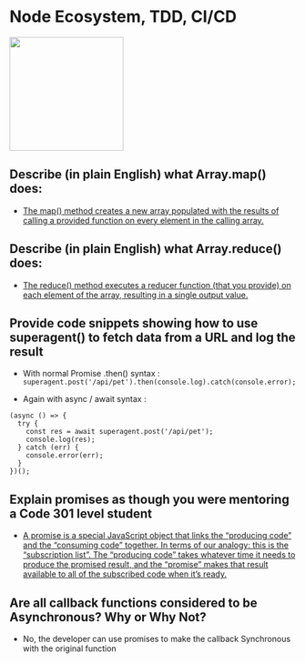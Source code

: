 # **Node Ecosystem, TDD, CI/CD**

<img src="https://upload.wikimedia.org/wikipedia/commons/thumb/9/99/Unofficial_JavaScript_logo_2.svg/1024px-Unofficial_JavaScript_logo_2.svg.png" width="200">

## Describe (in plain English) what Array.map() does:

* [The map() method creates a new array populated with the results of calling a provided function on every element in the calling array.](https://developer.mozilla.org/en-US/docs/Web/JavaScript/Reference/Global_Objects/Array/map)

## Describe (in plain English) what Array.reduce() does:
    
* [The reduce() method executes a reducer function (that you provide) on each element of the array, resulting in a single output value.](https://developer.mozilla.org/en-US/docs/Web/JavaScript/Reference/Global_Objects/Array/Reduce)

## Provide code snippets showing how to use superagent() to fetch data from a URL and log the result
* With normal Promise .then() syntax : `superagent.post('/api/pet').then(console.log).catch(console.error);`

* Again with async / await syntax : 
```
(async () => {
  try {
    const res = await superagent.post('/api/pet');
    console.log(res);
  } catch (err) {
    console.error(err);
  }
})();
```

## Explain promises as though you were mentoring a Code 301 level student

* [A promise is a special JavaScript object that links the “producing code” and the “consuming code” together. In terms of our analogy: this is the “subscription list”. The “producing code” takes whatever time it needs to produce the promised result, and the “promise” makes that result available to all of the subscribed code when it’s ready.](https://javascript.info/promise-basics)

## Are all callback functions considered to be Asynchronous? Why or Why Not?

* No, the developer can use promises to make the callback Synchronous with the original function